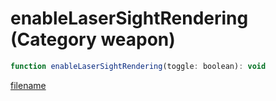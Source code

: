 # enableLaserSightRendering (Category weapon)

```js
function enableLaserSightRendering(toggle: boolean): void
```

[filename](enableLaserSightRendering_m.md ':include')